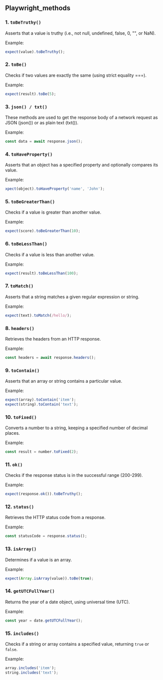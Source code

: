 ## Playwright_methods

### 1. ```toBeTruthy()```
Asserts that a value is truthy (i.e., not null, undefined, false, 0, "", or NaN).

Example: 

```javascript
expect(value).toBeTruthy();
```
### 2. ```toBe()```
Checks if two values are exactly the same (using strict equality ===).

Example: 

```javascript
expect(result).toBe(5);
```
### 3. ```json() / txt()```
These methods are used to get the response body of a network request as JSON (json()) or as plain text (txt()).

Example: 

```javascript
const data = await response.json();
```

### 4. ```toHaveProperty()```
Asserts that an object has a specified property and optionally compares its value.

Example: 

```javascript
xpect(object).toHaveProperty('name', 'John');
```

### 5. ```toBeGreaterThan()```
Checks if a value is greater than another value.

Example: 

```javascript
expect(score).toBeGreaterThan(10);
```

### 6. ```toBeLessThan()```
Checks if a value is less than another value.

Example: 

```javascript
expect(result).toBeLessThan(100);
```

### 7. ```toMatch()```
Asserts that a string matches a given regular expression or string.

Example: 

```javascript
expect(text).toMatch(/hello/);
```

### 8. ```headers()```
Retrieves the headers from an HTTP response.

Example: 

```javascript
const headers = await response.headers();
```

### 9. ```toContain()```
Asserts that an array or string contains a particular value.

Example: 

```javascript
expect(array).toContain('item');
expect(string).toContain('text');
```

### 10. ```toFixed()```
Converts a number to a string, keeping a specified number of decimal places.

Example: 

```javascript
const result = number.toFixed(2);
```

### 11. ```ok()```
Checks if the response status is in the successful range (200-299).

Example: 

```javascript
expect(response.ok()).toBeTruthy();
```

### 12. ```status()```
Retrieves the HTTP status code from a response.

Example: 

```javascript
const statusCode = response.status();
```

### 13. ```isArray()```
Determines if a value is an array.

Example: 

```javascript
expect(Array.isArray(value)).toBe(true);
```

### 14. ```getUTCFullYear()```
Returns the year of a date object, using universal time (UTC).

Example: 

```javascript
const year = date.getUTCFullYear();
```

### 15. ```includes()```
Checks if a string or array contains a specified value, returning `true` or `false`.

Example: 

```javascript
array.includes('item');
string.includes('text');
```



